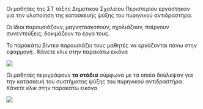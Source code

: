 Οι μαθητές της ΣΤ τάξης Δημοτικού Σχολείου Περιστερίου εργάστηκαν για την υλοποίηση της κατασκευής ψύξης του πυρηνικού αντιδραστήρα.

Οι ίδιοι παρουσιάζουν, μαγνητοσκοπούν, σχολιάζουν, παίρνουν συνεντεύξεις, δοκιμάζουν το έργο τους.

Το παρακάτω βίντεο παρουσιάζει τους μαθητές να εργάζονται πάνω στην εφαρμογή . Κάνετε κλικ στην παρακάτω εικόνα

[![](http://img.youtube.com/vi/51hU4ctajF0/0.jpg)](http://www.youtube.com/watch?v=51hU4ctajF0 "Σύστημα ψύξης πυρηνικού αντιδραστήρα")

Οι μαθητές περιγράφουν **τα στάδια** σύμφωνα με τα οποία δούλεψαν για την κατασκευή του συστήματος ψύξης του πυρηνικού αντιδραστήρα.  Κάνετε κλικ στην παρακάτω εικόνα

[![](http://img.youtube.com/vi/ll8mbezZOoM/0.jpg)](http://www.youtube.com/watch?v=ll8mbezZOoM "Τα στάδια κατασκευής του συστήματος ψύξης πυρηνικού αντιδραστήρα")
